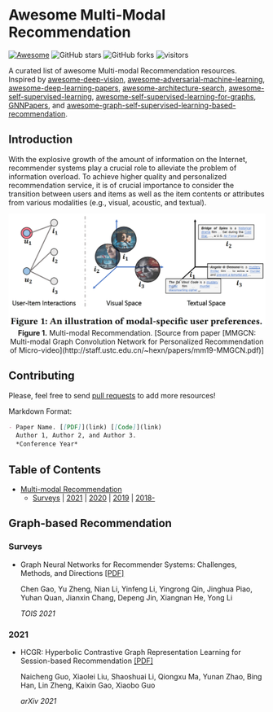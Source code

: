 # Awesome Multi-Modal Recommendation

 [![Awesome](https://awesome.re/badge.svg)](https://awesome.re) ![GitHub stars](https://img.shields.io/github/stars/juyongjiang/awesome-multi-modal-recommendation?color=yellow)  ![GitHub forks](https://img.shields.io/github/forks/juyongjiang/awesome-multi-modal-recommendation?color=green&label=Fork)  ![visitors](https://visitor-badge.glitch.me/badge?page_id=juyongjiang.awesome-multi-modal-recommendation)

A curated list of awesome Multi-modal Recommendation resources. Inspired by [awesome-deep-vision](https://github.com/kjw0612/awesome-deep-vision), [awesome-adversarial-machine-learning](https://github.com/yenchenlin/awesome-adversarial-machine-learning), [awesome-deep-learning-papers](https://github.com/terryum/awesome-deep-learning-papers), [awesome-architecture-search](https://github.com/markdtw/awesome-architecture-search), [awesome-self-supervised-learning](https://github.com/jason718/awesome-self-supervised-learning), [awesome-self-supervised-learning-for-graphs](https://github.com/SXKDZ/awesome-self-supervised-learning-for-graphs), [GNNPapers](https://github.com/juyongjiang/GNNPapers), and [awesome-graph-self-supervised-learning-based-recommendation](https://github.com/juyongjiang/awesome-graph-self-supervised-learning-based-recommendation).

## Introduction
With the explosive growth of the amount of information on the Internet, recommender systems play a crucial role to alleviate the problem of information overload. To achieve higher quality and personalized recommendation service, it is of crucial importance to consider the transition between users and items as well as the item contents or attributes from various modalities (e.g., visual, acoustic, and textual). 

<p align="center">
  <img src="multi-modal.png" alt="ANCE" width="700">
  <br>
  <b>Figure 1.</b> Multi-modal Recommendation. [Source from paper [MMGCN: Multi-modal Graph Convolution Network for Personalized Recommendation of Micro-video](http://staff.ustc.edu.cn/~hexn/papers/mm19-MMGCN.pdf)]
</p>

## Contributing

Please, feel free to send [pull requests](https://github.com/juyongjiang/awesome-graph-based-recommendation/pulls) to add more resources!

Markdown Format:

```markdown
- Paper Name. [[PDF]](link) [[Code]](link)
  Author 1, Author 2, and Author 3. 
  *Conference Year*
```

## Table of Contents

* [Multi-modal Recommendation](#papers)
  * [Surveys](#surveys) | [2021](#2021) | [2020](#2020) | [2019](#2019) | [2018-](#2018)

## Graph-based Recommendation

### Surveys
* Graph Neural Networks for Recommender Systems: Challenges, Methods, and Directions [[PDF]](https://arxiv.org/abs/2109.12843)
  
  Chen Gao, Yu Zheng, Nian Li, Yinfeng Li, Yingrong Qin, Jinghua Piao, Yuhan Quan, Jianxin Chang, Depeng Jin, Xiangnan He, Yong Li

  *TOIS 2021*


### 2021
* HCGR: Hyperbolic Contrastive Graph Representation Learning for Session-based Recommendation [[PDF]](https://arxiv.org/abs/2107.05366)

  Naicheng Guo, Xiaolei Liu, Shaoshuai Li, Qiongxu Ma, Yunan Zhao, Bing Han, Lin Zheng, Kaixin Gao, Xiaobo Guo

  *arXiv 2021*